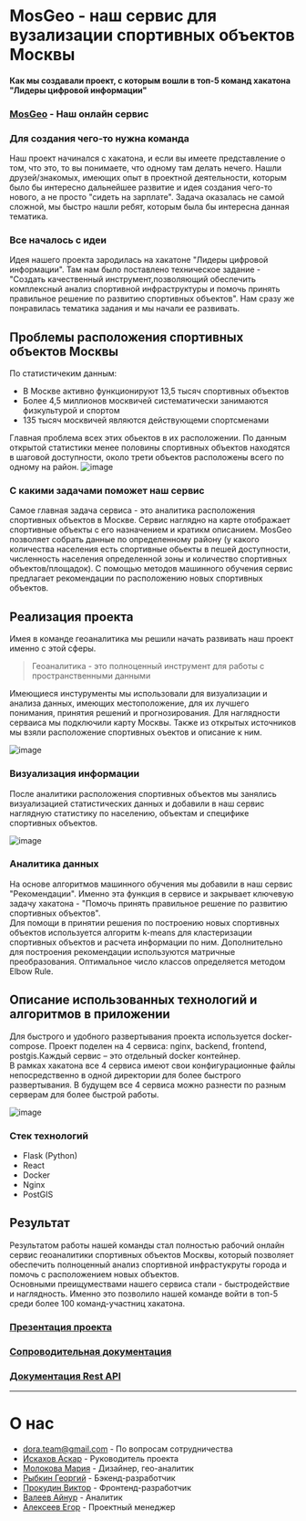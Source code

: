 # MosGeo - наш сервис для вузализации спортивных объектов Москвы
#### Как мы создавали проект, с которым вошли в топ-5 команд хакатона "Лидеры цифровой информации"
### [MosGeo](https://dora.team/) - Наш онлайн сервис
### Для создания чего-то нужна команда
Наш проект начинался с хакатона, и если вы имеете представление о том, что это, то вы понимаете, что одному там делать нечего. Нашли друзей/знакомых, имеющих опыт в проектной деятельности, которым было бы интересно дальнейшее развитие и идея создания чего-то нового, а не просто "сидеть на зарплате". Задача оказалась не самой сложной, мы быстро нашли ребят, которым была бы интересна данная тематика. 
### Все началось с идеи
Идея нашего проекта зародилась на хакатоне "Лидеры цифровой информации". Там нам было поставлено техническое задание - "Создать качественный инструмент,позволяющий обеспечить комплексный анализ спортивной инфраструктуры и помочь принять правильное решение по развитию спортивных объектов". Нам сразу же понравилась тематика задания и мы начали ее развивать. 

## Проблемы расположения спортивных объектов Москвы
По статистичеким данным:
* В Москве активно функционируют 13,5 тысяч спортивных объектов
* Более 4,5 миллионов москвичей систематически занимаются физкультурой и спортом
* 135 тысяч москвичей являются действующеми спортсменами

Главная проблема всех этих обьектов в их расположении. По данным открытой статистики менее половины спортивных объектов находятся в шаговой доступности, около трети объектов расположены всего по одному на район.
![image](https://user-images.githubusercontent.com/98597996/151737746-6eef1a0a-22c4-4356-b0fe-38a417c4fbda.png)

### С какими задачами поможет наш сервис
Самое главная задача сервиса - это аналитика расположения спортивных объектов в Москве. Сервис наглядно на карте отображает спортивные объекты с его назначением и кратикм описанием. MosGeo позволяет собрать данные по определенному району (у какого количества населения есть спортивные обьекты в пешей доступности, численность населения определенной зоны и количество спортивных объектов/площадок). С помощью методов машинного обучения сервис предлагает рекомендации по расположению новых спортивных объектов.  

## Реализация проекта
Имея в команде геоаналитика мы решили начать развивать наш проект именно с этой сферы.
>Геоаналитика - это полноценный инструмент для работы
с пространственными данными

Имеющиеся инстурументы мы использовали для визуализации и анализа данных, имеющих местоположение, для их лучшего понимания, принятия решений и прогнозирования. Для наглядности серваиса мы подключили карту Москвы. Также из открытых источников мы взяли расположение спортивных оъектов и описание к ним.  

![image](https://user-images.githubusercontent.com/98597996/151672202-7477b4a9-cae6-48b1-b6fd-e3a0dc87d26f.png)

### Визуализация информации
После аналитики расположения спортивных объектов мы занялись визуализацией статистических данных и добавили в наш сервис наглядную статистику по населению, объектам и специфике спортивных объектов.

![image](https://user-images.githubusercontent.com/98597996/151730927-6651217c-c9a0-4299-8720-cb2ab6ce0f5e.png)

### Аналитика данных
На основе алгоритмов машинного обучения мы добавили в наш сервис "Рекомендации". Именно эта функция в сервисе и закрывает ключевую задачу хакатона - "Помочь принять правильное решение по развитию спортивных объектов".   
Для помощи в принятии решения по построению новых спортивных объектов используется алгоритм k-means для кластеризации спортивных объектов и расчета информации по ним. Дополнительно для построения рекомендации используются матричные преобразования.
Оптимальное число классов определяется методом Elbow Rule.

## Описание использованных технологий и алгоритмов в приложении
Для быстрого и удобного развертывания проекта используется docker-compose. Проект поделен на 4 сервиса: nginx, backend, frontend, postgis.Каждый сервис – это отдельный docker контейнер.  
  В рамках хакатона все 4 сервиса имеют свои конфигурационные файлы непосредственно в одной директории для более быстрого развертывания. В будущем все 4 сервиса можно разнести по разным серверам для более быстрой работы.
   
![image](https://user-images.githubusercontent.com/98597996/151670882-f35bb3c7-80f9-4071-9321-15e6f8258b0b.png)


### Стек технологий
* Flask (Python)
* React
* Docker
* Nginx
* PostGIS

## Результат
Результатом работы нашей команды стал полностью рабочий онлайн сервис геоаналитики спортивных объектов Москвы, который позволяет обеспечить полноценный анализ спортивной инфрастукруты города и помочь с расположением новых объектов.   
Основными преищумествами нашего сервиса стали - быстродействие и наглядность. Именно это позволило нашей команде войти в топ-5 среди более 100 команд-участниц хакатона.
### [Презентация проекта](https://drive.google.com/file/d/1Q5YibfxzM2gRc-EpODAMlwQVZ-MZor3-/view?usp=sharing)

### [Сопроводительная документация](https://drive.google.com/file/d/1Rfv-QREsotfq8QPldo_IXB72lMVHSXn3/view?usp=sharing)

### [Документация Rest API](https://documenter.getpostman.com/view/3750020/UV5ahGNC)

---

# О нас

* <dora.team@gmail.com> - По вопросам сотрудничества 
* [Искахов Аскар](https://tlgg.ru/atletiks) - Руководитель проекта
* [Молокова Мария](https://tlgg.ru/nabor_bukovok) - Дизайнер, гео-аналитик
* [Рыбкин Георгий](https://tlgg.ru/goshka_rybkin) - Бэкенд-разработчик
* [Прокудин Виктор](https://tlgg.ru/Pr0kud1n) - Фронтенд-разработчик
* [Валеев Айнур](https://tlgg.ru/aim9800) - Аналитик
* [Алексеев Егор](https://tlgg.ru/maul415) - Проектный менеджер
